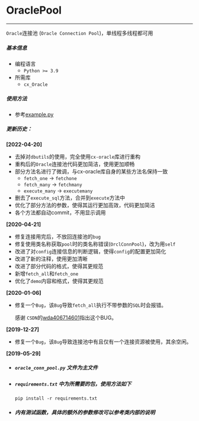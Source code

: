 # OraclePool

---

`Oracle`连接池 (`Oracle Connection Pool`)，单线程多线程都可用

##### 基本信息

+ 编程语言
    + `Python >= 3.9`
+ 所需库
    + `cx_Oracle`

##### 使用方法

+ 参考[example.py](https://github.com/MaiXiaochai/OraclePool/blob/master/example.py)

##### 更新历史：

**[2022-04-20]**

+ 去掉对`dbutils`的使用，完全使用`cx-oracle`库进行重构
+ 重构后的`Oracle`连接池代码更加简洁，使用更加顺畅
+ 部分方法名进行了微调，与cx-oracle库自身的某些方法名保持一致
    + `fetch_one` -> `fetchone`
    + `fetch_many` -> `fetchmany`
    + `execute_many` -> `executemany`
+ 删去了`execute_sql`方法，合并到`execute`方法中
+ 优化了部分方法的参数，使得其运行更加高效，代码更加简洁
+ 各个方法都自动commit，不用显示调用

**[2020-04-21]**

+ 修复连接用完后，不放回连接池的`bug`
+ 修复使用类名称获取`pool`时的类名称错误(`OrclConnPool`)，改为用`self`
+ 改进了对`config`连接信息的判断逻辑，使得`config`的配置更加简化
+ 改进了新的注释，使用更加清晰
+ 改进了部分代码的格式，使得其更规范
+ 新增`fetch_all`和`fetch_one`
+ 优化了`demo`内容和格式，使得其更规范

**[2020-01-06]**

+ 修复一个`Bug`，该`Bug`导致`fetch_all`执行不带参数的`SQL`时会报错。

  感谢 `CSDN`的[wda406714601](https://me.csdn.net/wda406714601)指出这个BUG。

**[2019-12-27]**

+ 修复一个`Bug`，该`Bug`导致连接池中有且仅有一个连接资源被使用，其余空闲。

**[2019-05-29]**

  + ##### `oracle_conn_pool.py` 文件为主文件

  + ##### `requirements.txt` 中为所需要的包，使用方法如下

    `pip install -r requirements.txt`

  + ##### 内有测试函数，具体的额外的参数修改可以参考类内部的说明